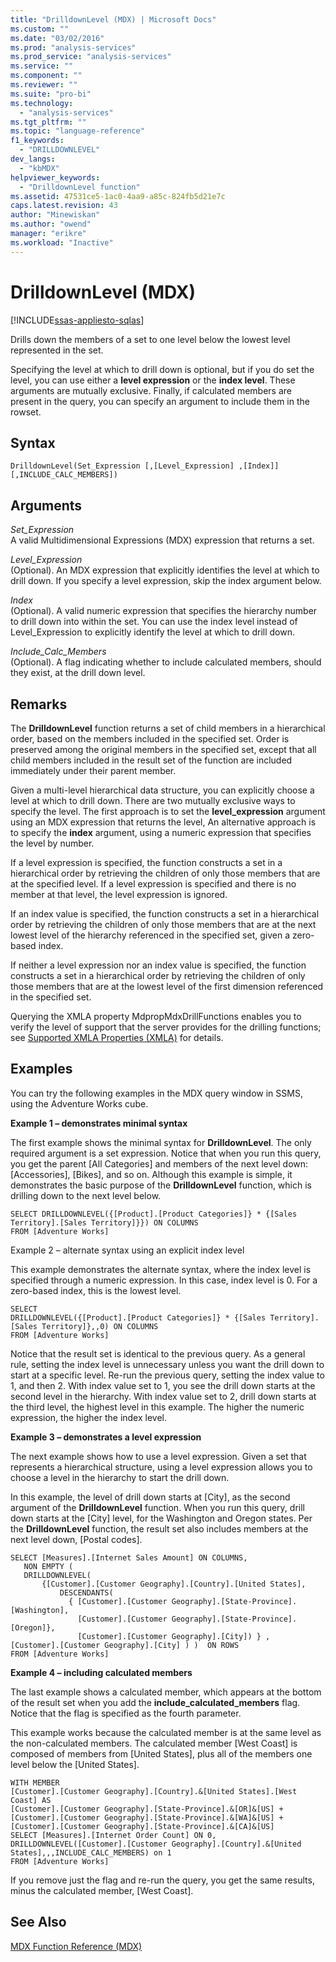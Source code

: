 ```yaml
---
title: "DrilldownLevel (MDX) | Microsoft Docs"
ms.custom: ""
ms.date: "03/02/2016"
ms.prod: "analysis-services"
ms.prod_service: "analysis-services"
ms.service: ""
ms.component: ""
ms.reviewer: ""
ms.suite: "pro-bi"
ms.technology: 
  - "analysis-services"
ms.tgt_pltfrm: ""
ms.topic: "language-reference"
f1_keywords: 
  - "DRILLDOWNLEVEL"
dev_langs: 
  - "kbMDX"
helpviewer_keywords: 
  - "DrilldownLevel function"
ms.assetid: 47531ce5-1ac0-4aa9-a85c-824fb5d21e7c
caps.latest.revision: 43
author: "Minewiskan"
ms.author: "owend"
manager: "erikre"
ms.workload: "Inactive"
---
```

# DrilldownLevel (MDX)
[!INCLUDE[ssas-appliesto-sqlas](../includes/ssas-appliesto-sqlas.md)]

  Drills down the members of a set to one level below the lowest level represented in the set.  
  
 Specifying the level at which to drill down is optional, but if you do set the level, you can use either a **level expression** or the **index level**. These arguments are mutually exclusive. Finally, if calculated members are present in the query, you can specify an argument to include them in the rowset.  
  
## Syntax  
  
```  
DrilldownLevel(Set_Expression [,[Level_Expression] ,[Index]] [,INCLUDE_CALC_MEMBERS])  
```  
  
## Arguments  
 *Set_Expression*  
 A valid Multidimensional Expressions (MDX) expression that returns a set.  
  
 *Level_Expression*  
 (Optional). An MDX expression that explicitly identifies the level at which to drill down. If you specify a level expression, skip the index argument below.  
  
 *Index*  
 (Optional). A valid numeric expression that specifies the hierarchy number to drill down into within the set. You can use the index level instead of Level_Expression to explicitly identify the level at which to drill down.  
  
 *Include_Calc_Members*  
 (Optional). A flag indicating whether to include calculated members, should they exist, at the drill down level.  
  
## Remarks  
 The **DrilldownLevel** function returns a set of child members in a hierarchical order, based on the members included in the specified set. Order is preserved among the original members in the specified set, except that all child members included in the result set of the function are included immediately under their parent member.  
  
 Given a multi-level hierarchical data structure, you can explicitly choose a level at which to drill down. There are two mutually exclusive ways to specify the level. The first approach is to set the **level_expression** argument using an MDX expression that returns the level, An alternative approach is to specify the **index** argument, using a numeric expression that specifies the level by number.  
  
 If a level expression is specified, the function constructs a set in a hierarchical order by retrieving the children of only those members that are at the specified level. If a level expression is specified and there is no member at that level, the level expression is ignored.  
  
 If an index value is specified, the function constructs a set in a hierarchical order by retrieving the children of only those members that are at the next lowest level of the hierarchy referenced in the specified set, given a zero-based index.  
  
 If neither a level expression nor an index value is specified, the function constructs a set in a hierarchical order by retrieving the children of only those members that are at the lowest level of the first dimension referenced in the specified set.  
  
 Querying the XMLA property MdpropMdxDrillFunctions enables you to verify the level of support that the server provides for the drilling functions; see [Supported XMLA Properties &#40;XMLA&#41;](../analysis-services/xmla/xml-elements-properties/propertylist-element-supported-xmla-properties.md) for details.  
  
## Examples  
 You can try the following examples in the MDX query window in SSMS, using the Adventure Works cube.  
  
 **Example 1 – demonstrates minimal syntax**  
  
 The first example shows the minimal syntax for **DrilldownLevel**. The only required argument is a set expression. Notice that when you run this query, you get the parent [All Categories] and members of the next level down: [Accessories], [Bikes], and so on. Although this example is simple, it demonstrates the basic purpose of the **DrilldownLevel** function, which is drilling down to the next level below.  
  
```  
SELECT DRILLDOWNLEVEL({[Product].[Product Categories]} * {[Sales Territory].[Sales Territory]}}) ON COLUMNS  
FROM [Adventure Works]  
```  
  
 Example 2 – alternate syntax using an explicit index level  
  
 This example demonstrates the alternate syntax, where the index level is specified through a numeric expression. In this case, index level is 0. For a zero-based index, this is the lowest level.  
  
```  
SELECT  
DRILLDOWNLEVEL({[Product].[Product Categories]} * {[Sales Territory].[Sales Territory]},,0) ON COLUMNS  
FROM [Adventure Works]  
```  
  
 Notice that the result set is identical to the previous query. As a general rule, setting the index level is unnecessary unless you want the drill down to start at a specific level. Re-run the previous query, setting the index value to 1, and then 2. With index value set to 1, you see the drill down starts at the second level in the hierarchy. With index value set to 2, drill down starts at the third level, the highest level in this example. The higher the numeric expression, the higher the index level.  
  
 **Example 3 – demonstrates a level expression**  
  
 The next example shows how to use a level expression. Given a set that represents a hierarchical structure, using a level expression allows you to choose a level in the hierarchy to start the drill down.  
  
 In this example, the level of drill down starts at [City], as the second argument of the **DrilldownLevel** function. When you run this query, drill down starts at the [City] level, for the Washington and Oregon states. Per the **DrilldownLevel** function, the result set also includes members at the next level down, [Postal codes].  
  
```  
SELECT [Measures].[Internet Sales Amount] ON COLUMNS,  
   NON EMPTY (  
   DRILLDOWNLEVEL(  
       {[Customer].[Customer Geography].[Country].[United States],  
           DESCENDANTS(  
             { [Customer].[Customer Geography].[State-Province].[Washington],    
               [Customer].[Customer Geography].[State-Province].[Oregon]},   
               [Customer].[Customer Geography].[City]) } ,  
[Customer].[Customer Geography].[City] ) )  ON ROWS  
FROM [Adventure Works]  
```  
  
 **Example 4 – including calculated members**  
  
 The last example shows a calculated member, which appears at the bottom of the result set when you add the **include_calculated_members** flag. Notice that the flag is specified as the fourth parameter.  
  
 This example works because the calculated member is at the same level as the non-calculated members. The calculated member [West Coast] is composed of members from [United States], plus all of the members one level below the [United States].  
  
```  
WITH MEMBER   
[Customer].[Customer Geography].[Country].&[United States].[West Coast] AS  
[Customer].[Customer Geography].[State-Province].&[OR]&[US] +  
[Customer].[Customer Geography].[State-Province].&[WA]&[US] +  
[Customer].[Customer Geography].[State-Province].&[CA]&[US]  
SELECT [Measures].[Internet Order Count] ON 0,  
DRILLDOWNLEVEL([Customer].[Customer Geography].[Country].&[United States],,,INCLUDE_CALC_MEMBERS) on 1  
FROM [Adventure Works]  
```  
  
 If you remove just the flag and re-run the query, you get the same results, minus the calculated member, [West Coast].  
  
## See Also  
 [MDX Function Reference &#40;MDX&#41;](../mdx/mdx-function-reference-mdx.md)  
  
  
